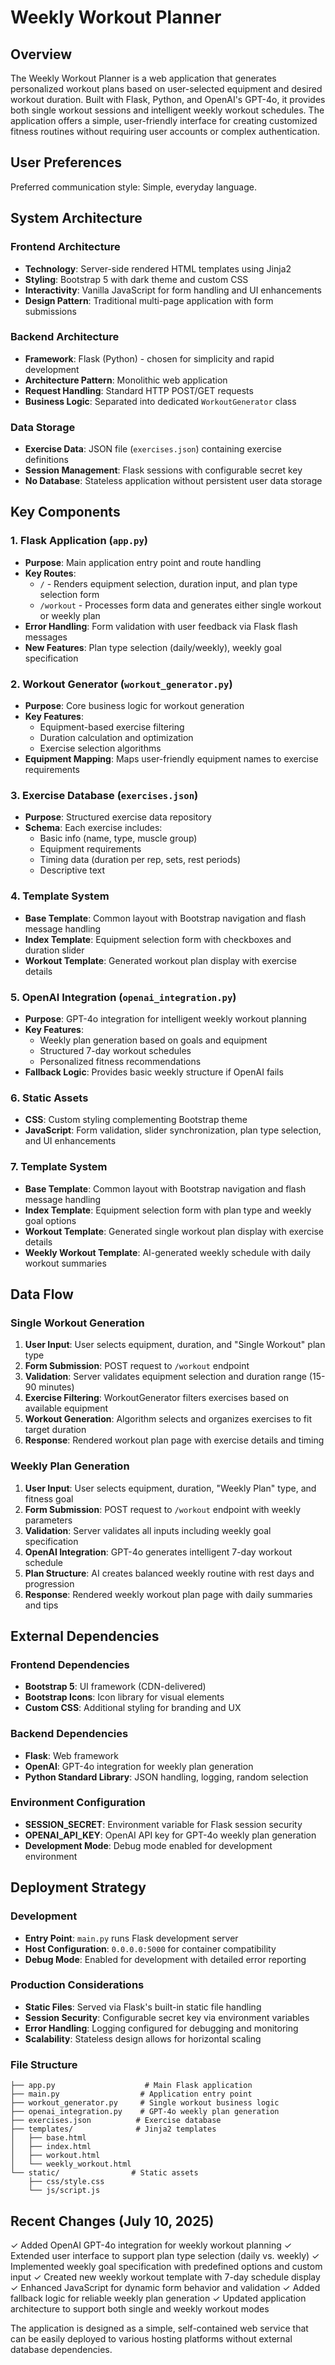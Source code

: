 # Weekly Workout Planner

## Overview

The Weekly Workout Planner is a web application that generates personalized workout plans based on user-selected equipment and desired workout duration. Built with Flask, Python, and OpenAI's GPT-4o, it provides both single workout sessions and intelligent weekly workout schedules. The application offers a simple, user-friendly interface for creating customized fitness routines without requiring user accounts or complex authentication.

## User Preferences

Preferred communication style: Simple, everyday language.

## System Architecture

### Frontend Architecture
- **Technology**: Server-side rendered HTML templates using Jinja2
- **Styling**: Bootstrap 5 with dark theme and custom CSS
- **Interactivity**: Vanilla JavaScript for form handling and UI enhancements
- **Design Pattern**: Traditional multi-page application with form submissions

### Backend Architecture
- **Framework**: Flask (Python) - chosen for simplicity and rapid development
- **Architecture Pattern**: Monolithic web application
- **Request Handling**: Standard HTTP POST/GET requests
- **Business Logic**: Separated into dedicated `WorkoutGenerator` class

### Data Storage
- **Exercise Data**: JSON file (`exercises.json`) containing exercise definitions
- **Session Management**: Flask sessions with configurable secret key
- **No Database**: Stateless application without persistent user data storage

## Key Components

### 1. Flask Application (`app.py`)
- **Purpose**: Main application entry point and route handling
- **Key Routes**:
  - `/` - Renders equipment selection, duration input, and plan type selection form
  - `/workout` - Processes form data and generates either single workout or weekly plan
- **Error Handling**: Form validation with user feedback via Flask flash messages
- **New Features**: Plan type selection (daily/weekly), weekly goal specification

### 2. Workout Generator (`workout_generator.py`)
- **Purpose**: Core business logic for workout generation
- **Key Features**:
  - Equipment-based exercise filtering
  - Duration calculation and optimization
  - Exercise selection algorithms
- **Equipment Mapping**: Maps user-friendly equipment names to exercise requirements

### 3. Exercise Database (`exercises.json`)
- **Purpose**: Structured exercise data repository
- **Schema**: Each exercise includes:
  - Basic info (name, type, muscle group)
  - Equipment requirements
  - Timing data (duration per rep, sets, rest periods)
  - Descriptive text

### 4. Template System
- **Base Template**: Common layout with Bootstrap navigation and flash message handling
- **Index Template**: Equipment selection form with checkboxes and duration slider
- **Workout Template**: Generated workout plan display with exercise details

### 5. OpenAI Integration (`openai_integration.py`)
- **Purpose**: GPT-4o integration for intelligent weekly workout planning
- **Key Features**:
  - Weekly plan generation based on goals and equipment
  - Structured 7-day workout schedules
  - Personalized fitness recommendations
- **Fallback Logic**: Provides basic weekly structure if OpenAI fails

### 6. Static Assets
- **CSS**: Custom styling complementing Bootstrap theme
- **JavaScript**: Form validation, slider synchronization, plan type selection, and UI enhancements

### 7. Template System
- **Base Template**: Common layout with Bootstrap navigation and flash message handling
- **Index Template**: Equipment selection form with plan type and weekly goal options
- **Workout Template**: Generated single workout plan display with exercise details
- **Weekly Workout Template**: AI-generated weekly schedule with daily workout summaries

## Data Flow

### Single Workout Generation
1. **User Input**: User selects equipment, duration, and "Single Workout" plan type
2. **Form Submission**: POST request to `/workout` endpoint
3. **Validation**: Server validates equipment selection and duration range (15-90 minutes)
4. **Exercise Filtering**: WorkoutGenerator filters exercises based on available equipment
5. **Workout Generation**: Algorithm selects and organizes exercises to fit target duration
6. **Response**: Rendered workout plan page with exercise details and timing

### Weekly Plan Generation
1. **User Input**: User selects equipment, duration, "Weekly Plan" type, and fitness goal
2. **Form Submission**: POST request to `/workout` endpoint with weekly parameters
3. **Validation**: Server validates all inputs including weekly goal specification
4. **OpenAI Integration**: GPT-4o generates intelligent 7-day workout schedule
5. **Plan Structure**: AI creates balanced weekly routine with rest days and progression
6. **Response**: Rendered weekly workout plan page with daily summaries and tips

## External Dependencies

### Frontend Dependencies
- **Bootstrap 5**: UI framework (CDN-delivered)
- **Bootstrap Icons**: Icon library for visual elements
- **Custom CSS**: Additional styling for branding and UX

### Backend Dependencies
- **Flask**: Web framework
- **OpenAI**: GPT-4o integration for weekly plan generation
- **Python Standard Library**: JSON handling, logging, random selection

### Environment Configuration
- **SESSION_SECRET**: Environment variable for Flask session security
- **OPENAI_API_KEY**: OpenAI API key for GPT-4o weekly plan generation
- **Development Mode**: Debug mode enabled for development environment

## Deployment Strategy

### Development
- **Entry Point**: `main.py` runs Flask development server
- **Host Configuration**: `0.0.0.0:5000` for container compatibility
- **Debug Mode**: Enabled for development with detailed error reporting

### Production Considerations
- **Static Files**: Served via Flask's built-in static file handling
- **Session Security**: Configurable secret key via environment variables
- **Error Handling**: Logging configured for debugging and monitoring
- **Scalability**: Stateless design allows for horizontal scaling

### File Structure
```
├── app.py                    # Main Flask application
├── main.py                  # Application entry point
├── workout_generator.py     # Single workout business logic
├── openai_integration.py    # GPT-4o weekly plan generation
├── exercises.json          # Exercise database
├── templates/              # Jinja2 templates
│   ├── base.html
│   ├── index.html
│   ├── workout.html
│   └── weekly_workout.html
└── static/                # Static assets
    ├── css/style.css
    └── js/script.js
```

## Recent Changes (July 10, 2025)

✓ Added OpenAI GPT-4o integration for weekly workout planning
✓ Extended user interface to support plan type selection (daily vs. weekly)
✓ Implemented weekly goal specification with predefined options and custom input
✓ Created new weekly workout template with 7-day schedule display
✓ Enhanced JavaScript for dynamic form behavior and validation
✓ Added fallback logic for reliable weekly plan generation
✓ Updated application architecture to support both single and weekly workout modes

The application is designed as a simple, self-contained web service that can be easily deployed to various hosting platforms without external database dependencies.